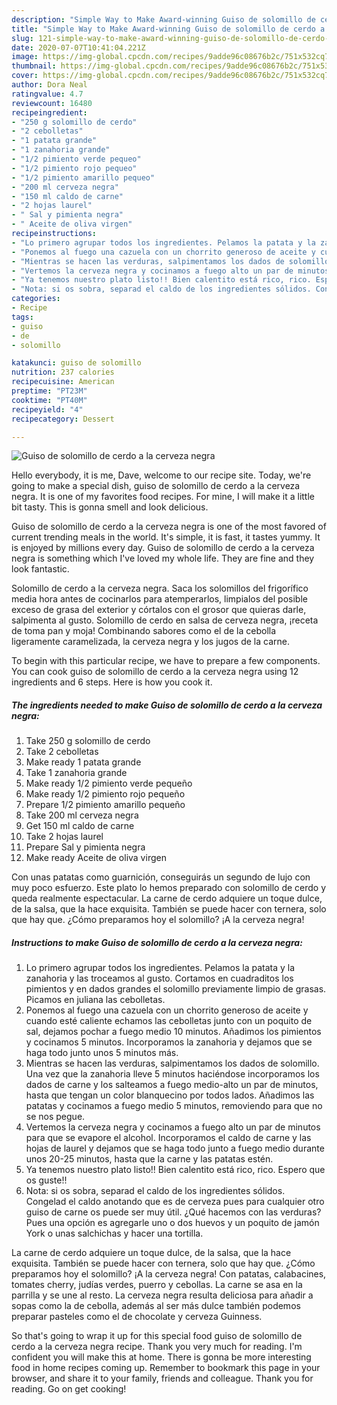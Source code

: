 ```yaml
---
description: "Simple Way to Make Award-winning Guiso de solomillo de cerdo a la cerveza negra"
title: "Simple Way to Make Award-winning Guiso de solomillo de cerdo a la cerveza negra"
slug: 121-simple-way-to-make-award-winning-guiso-de-solomillo-de-cerdo-a-la-cerveza-negra
date: 2020-07-07T10:41:04.221Z
image: https://img-global.cpcdn.com/recipes/9adde96c08676b2c/751x532cq70/guiso-de-solomillo-de-cerdo-a-la-cerveza-negra-foto-principal.jpg
thumbnail: https://img-global.cpcdn.com/recipes/9adde96c08676b2c/751x532cq70/guiso-de-solomillo-de-cerdo-a-la-cerveza-negra-foto-principal.jpg
cover: https://img-global.cpcdn.com/recipes/9adde96c08676b2c/751x532cq70/guiso-de-solomillo-de-cerdo-a-la-cerveza-negra-foto-principal.jpg
author: Dora Neal
ratingvalue: 4.7
reviewcount: 16480
recipeingredient:
- "250 g solomillo de cerdo"
- "2 cebolletas"
- "1 patata grande"
- "1 zanahoria grande"
- "1/2 pimiento verde pequeo"
- "1/2 pimiento rojo pequeo"
- "1/2 pimiento amarillo pequeo"
- "200 ml cerveza negra"
- "150 ml caldo de carne"
- "2 hojas laurel"
- " Sal y pimienta negra"
- " Aceite de oliva virgen"
recipeinstructions:
- "Lo primero agrupar todos los ingredientes. Pelamos la patata y la zanahoria y las troceamos al gusto. Cortamos en cuadraditos los pimientos y en dados grandes el solomillo previamente limpio de grasas. Picamos en juliana las cebolletas."
- "Ponemos al fuego una cazuela con un chorrito generoso de aceite y cuando esté caliente echamos las cebolletas junto con un poquito de sal, dejamos pochar a fuego medio 10 minutos. Añadimos los pimientos y cocinamos 5 minutos. Incorporamos la zanahoria y dejamos que se haga todo junto unos 5 minutos más."
- "Mientras se hacen las verduras, salpimentamos los dados de solomillo. Una vez que la zanahoria lleve 5 minutos haciéndose incorporamos los dados de carne y los salteamos a fuego medio-alto un par de minutos, hasta que tengan un color blanquecino por todos lados. Añadimos las patatas y cocinamos a fuego medio 5 minutos, removiendo para que no se nos pegue."
- "Vertemos la cerveza negra y cocinamos a fuego alto un par de minutos para que se evapore el alcohol. Incorporamos el caldo de carne y las hojas de laurel y dejamos que se haga todo junto a fuego medio durante unos 20-25 minutos, hasta que la carne y las patatas estén."
- "Ya tenemos nuestro plato listo!! Bien calentito está rico, rico. Espero que os guste!!"
- "Nota: si os sobra, separad el caldo de los ingredientes sólidos. Congelad el caldo anotando que es de cerveza pues para cualquier otro guiso de carne os puede ser muy útil. ¿Qué hacemos con las verduras? Pues una opción es agregarle uno o dos huevos y un poquito de jamón York o unas salchichas y hacer una tortilla."
categories:
- Recipe
tags:
- guiso
- de
- solomillo

katakunci: guiso de solomillo 
nutrition: 237 calories
recipecuisine: American
preptime: "PT23M"
cooktime: "PT40M"
recipeyield: "4"
recipecategory: Dessert

---
```



![Guiso de solomillo de cerdo a la cerveza negra](https://img-global.cpcdn.com/recipes/9adde96c08676b2c/751x532cq70/guiso-de-solomillo-de-cerdo-a-la-cerveza-negra-foto-principal.jpg)

Hello everybody, it is me, Dave, welcome to our recipe site. Today, we're going to make a special dish, guiso de solomillo de cerdo a la cerveza negra. It is one of my favorites food recipes. For mine, I will make it a little bit tasty. This is gonna smell and look delicious.

Guiso de solomillo de cerdo a la cerveza negra is one of the most favored of current trending meals in the world. It's simple, it is fast, it tastes yummy. It is enjoyed by millions every day. Guiso de solomillo de cerdo a la cerveza negra is something which I've loved my whole life. They are fine and they look fantastic.

Solomillo de cerdo a la cerveza negra. Saca los solomillos del frigorífico media hora antes de cocinarlos para atemperarlos, limpialos del posible exceso de grasa del exterior y córtalos con el grosor que quieras darle, salpimenta al gusto. Solomillo de cerdo en salsa de cerveza negra, ¡receta de toma pan y moja! Combinando sabores como el de la cebolla ligeramente caramelizada, la cerveza negra y los jugos de la carne.


To begin with this particular recipe, we have to prepare a few components. You can cook guiso de solomillo de cerdo a la cerveza negra using 12 ingredients and 6 steps. Here is how you cook it.

<!--inarticleads1-->

##### The ingredients needed to make Guiso de solomillo de cerdo a la cerveza negra:

1. Take 250 g solomillo de cerdo
1. Take 2 cebolletas
1. Make ready 1 patata grande
1. Take 1 zanahoria grande
1. Make ready 1/2 pimiento verde pequeño
1. Make ready 1/2 pimiento rojo pequeño
1. Prepare 1/2 pimiento amarillo pequeño
1. Take 200 ml cerveza negra
1. Get 150 ml caldo de carne
1. Take 2 hojas laurel
1. Prepare  Sal y pimienta negra
1. Make ready  Aceite de oliva virgen


Con unas patatas como guarnición, conseguirás un segundo de lujo con muy poco esfuerzo. Este plato lo hemos preparado con solomillo de cerdo y queda realmente espectacular. La carne de cerdo adquiere un toque dulce, de la salsa, que la hace exquisita. También se puede hacer con ternera, solo que hay que. ¿Cómo preparamos hoy el solomillo? ¡A la cerveza negra! 

<!--inarticleads2-->

##### Instructions to make Guiso de solomillo de cerdo a la cerveza negra:

1. Lo primero agrupar todos los ingredientes. Pelamos la patata y la zanahoria y las troceamos al gusto. Cortamos en cuadraditos los pimientos y en dados grandes el solomillo previamente limpio de grasas. Picamos en juliana las cebolletas.
1. Ponemos al fuego una cazuela con un chorrito generoso de aceite y cuando esté caliente echamos las cebolletas junto con un poquito de sal, dejamos pochar a fuego medio 10 minutos. Añadimos los pimientos y cocinamos 5 minutos. Incorporamos la zanahoria y dejamos que se haga todo junto unos 5 minutos más.
1. Mientras se hacen las verduras, salpimentamos los dados de solomillo. Una vez que la zanahoria lleve 5 minutos haciéndose incorporamos los dados de carne y los salteamos a fuego medio-alto un par de minutos, hasta que tengan un color blanquecino por todos lados. Añadimos las patatas y cocinamos a fuego medio 5 minutos, removiendo para que no se nos pegue.
1. Vertemos la cerveza negra y cocinamos a fuego alto un par de minutos para que se evapore el alcohol. Incorporamos el caldo de carne y las hojas de laurel y dejamos que se haga todo junto a fuego medio durante unos 20-25 minutos, hasta que la carne y las patatas estén.
1. Ya tenemos nuestro plato listo!! Bien calentito está rico, rico. Espero que os guste!!
1. Nota: si os sobra, separad el caldo de los ingredientes sólidos. Congelad el caldo anotando que es de cerveza pues para cualquier otro guiso de carne os puede ser muy útil. ¿Qué hacemos con las verduras? Pues una opción es agregarle uno o dos huevos y un poquito de jamón York o unas salchichas y hacer una tortilla.


La carne de cerdo adquiere un toque dulce, de la salsa, que la hace exquisita. También se puede hacer con ternera, solo que hay que. ¿Cómo preparamos hoy el solomillo? ¡A la cerveza negra! Con patatas, calabacines, tomates cherry, judías verdes, puerro y cebollas. La carne se asa en la parrilla y se une al resto. La cerveza negra resulta deliciosa para añadir a sopas como la de cebolla, además al ser más dulce también podemos preparar pasteles como el de chocolate y cerveza Guinness. 

So that's going to wrap it up for this special food guiso de solomillo de cerdo a la cerveza negra recipe. Thank you very much for reading. I'm confident you will make this at home. There is gonna be more interesting food in home recipes coming up. Remember to bookmark this page in your browser, and share it to your family, friends and colleague. Thank you for reading. Go on get cooking!
